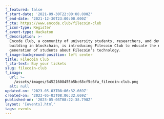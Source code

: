 ```yaml
---
f_featured: false
f_start-date: '2021-09-30T22:00:00.000Z'
f_end-date: '2021-12-30T23:00:00.000Z'
f_cta: https://www.encode.club/filecoin-club
f_icon-type: Register
f_event-type: Hackaton
f_description: >-
  Encode Club, a community of university students, researchers, and developers
  building in blockchain, is introducing Filecoin Club to educate the next
  generation of students about Filecoin’s technology.
f_image-background-position: left center
title: Filecoin Club
f_cta-text: Buy your tickets
slug: filecoin-club
f_image:
  url: >-
    /assets/images/64521608455b5bc68cf5c6fa_filecoin-club.png
  alt: null
updated-on: '2023-05-03T08:06:32.669Z'
created-on: '2023-05-03T08:06:32.669Z'
published-on: '2023-05-03T08:22:38.798Z'
layout: '[events].html'
tags: events
---
```



